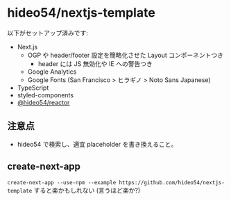 # hideo54/nextjs-template

以下がセットアップ済みです:

* Next.js
    * OGP や header/footer 設定を簡略化させた Layout コンポーネントつき
        * header には JS 無効化や IE への警告つき
    * Google Analytics
    * Google Fonts (San Francisco > ヒラギノ > Noto Sans Japanese)
* TypeScript
* styled-components
* [@hideo54/reactor](https://github.com/hideo54/reactor)

## 注意点

* hideo54 で検索し、適宜 placeholder を書き換えること。

## create-next-app

`create-next-app --use-npm --example https://github.com/hideo54/nextjs-template` すると楽かもしれない (言うほど楽か?)
